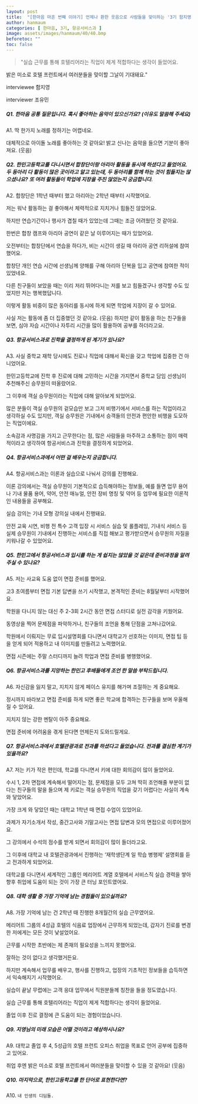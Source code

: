 ```yaml
---
layout: post
title:  "[한마음 마흔 번째 이야기] 언제나 환한 웃음으로 사람들을 맞이하는 '3기 함지영'"
author: hanmaum
categories: [ 한마음, 3기, 항공서비스과 ]
image: assets/images/hanmaum/40/40.bmp
beforetoc: ""
toc: false
---
```

> "실습 근무를 통해 호텔리어라는 직업이 제게 적합하다는 생각이 들었어요.

밝은 미소로 호텔 프런트에서 여러분들을 맞이할 그날이 기대돼요."

interviewee 함지영

interviewer 조유민

##### Q1. 한마음 공통 질문입니다. 혹시 좋아하는 음악이 있으신가요? (이유도 말씀해 주세요)

A1. 딱 한가지 노래를 정하기는 어렵네요.

대체적으로 아이돌 노래를 좋아하는 것 같아요! 밝고 신나는 음악을 들으면 기분이 좋아져요. (웃음)

##### Q2. 한민고등학교를 다니시면서 합창단이랑 아리아 활동을 동시에 하셨다고 들었어요. 두 동아리 다 활동이 많은 곳이라고 알고 있는데, 두 동아리를 함께 하는 것이 힘들지는 않으셨나요? 또 여러 활동들이 학업에 지장을 주진 않았는지 궁금합니다.

A2. 합창단은 1학년 때부터 했고 아리아는 2학년 때부터 시작했어요.

저는 워낙 활동하는 걸 좋아해서 체력적으로 지치거나 힘들진 않았어요.

하지만 연습기간이나 행사가 겹칠 때가 있었는데 그때는 조금 어려웠던 것 같아요.

한번은 합창 캠프와 아리아 공연이 같은 날 이루어지는 때가 있었어요.

오전부터는 합창단에서 연습을 하다가, 비는 시간이 생길 때 아리아 공연 리허설에 참여했어요.

합창단 개인 연습 시간에 선생님께 양해를 구해 아리아 단복을 입고 공연에 참여한 적이 있었네요.

다른 친구들이 보았을 때는 이리 저리 뛰어다니는 저를 보고 힘들겠구나 생각할 수도 있었지만 저는 행복했답니다.

이렇게 활동 비중이 많은 동아리를 동시에 하게 되면 학업에 지장이 갈 수 있어요.

사실 저는 활동에 좀 더 집중했던 것 같아요. (웃음)
하지만 같이 활동을 하는 친구들을 보면, 심야 자습 시간이나 자투리 시간을 많이 활용하여 공부를 하더라고요.

##### Q3. 항공서비스과로 진학을 결정하게 된 계기가 있나요?

A3. 사실 중학교 재학 당시에도 진로나 직업에 대해서 확신을 갖고 학업에 집중한 건 아니었어요.

한민고등학교에 진학 후 진로에 대해 고민하는 시간을 가지면서 중학교 담임 선생님이 추천해주신 승무원이 떠올랐어요.

그 이후에 객실 승무원이라는 직업에 대해 알아보게 되었어요.

많은 분들이 객실 승무원의 겉모습만 보고 그저 비행기에서 서비스를 하는 직업이라고 생각하실 수도 있지만, 객실 승무원은 기내에서 승객들의 안전과 편안한 비행을 도모하는 직업이에요.

소속감과 사명감을 가지고 근무한다는 점, 많은 사람들을 마주하고 소통하는 점이 매력적이라고 생각하여 항공서비스과 진학을 결정하게 되었어요.

##### Q4. 항공서비스과에서 어떤 걸 배우는지 궁금합니다.

A4. 항공서비스과는 이론과 실습으로 나눠서 강의를 진행해요.

이론 강의에서는 객실 승무원이 기본적으로 습득해야하는 정보들, 예를 들면 업무 용어나 기내 물품 용어, 약어, 안전 매뉴얼, 안전 장비 명칭 및 약어 등 업무에 필요한 이론적인 내용들을 공부해요.

실습 강의는 기내 모형 강의실 내에서 진행돼요.

안전 교육 시연, 비행 전 특수 고객 입장 시 서비스 실습 및 롤플레잉, 기내식 서비스 등 실제 승무원이 기내에서 진행하는 서비스를 직접 해보고 평가받으면서 승무원의 자질을 키워나갈 수 있었어요.

##### Q5. 한민고에서 항공서비스과 입시를 하는 게 쉽지는 않았을 것 같은데 준비과정을 알려주실 수 있나요?

A5. 저는 사교육 도움 없이 면접 준비를 했어요.

고3 초여름부터 면접 기본 답변을 쓰기 시작했고, 본격적인 준비는 8월달부터 시작했어요.

학원을 다니지 않는 대신 주 2-3회 2시간 동안 면접 스터디로 실전 감각을 키웠어요.

동영상을 찍어 문제점을 파악하거나, 친구들의 조언을 통해 단점을 고쳐나갔어요.

학원에서 이뤄지는 무료 입시설명회를 다니면서 대학교가 선호하는 이미지, 면접 팁 등을 얻게 되어 적용하고 내 이미지를 만들려고 노력했어요.

면접 시즌에는 주말 스터디까지 늘려 학업과 면접 준비를 병행했어요.

##### Q6. 항공서비스과를 지망하는 한민고 후배들에게 조언 한 말씀 부탁드립니다.

A6. 자신감을 잃지 말고, 지치지 않게 페이스 유지를 해가며 조절하는 게 중요해요.

정시까지 바라보고 면접 준비를 하게 되면 좋은 학교에 합격하는 친구들을 보며 우울해질 수 있어요.

지치지 않는 강한 멘탈이 아주 중요해요.

면접 준비에 어려움을 겪게 된다면 언제든지 도와드릴게요.

##### Q7. 항공서비스과에서 호텔관광과로 전과를 하셨다고 들었습니다. 전과를 결심한 계기가 있을까요?

A7. 저는 키가 작은 편인데, 학교를 다니면서 키에 대한 회의감이 많이 들었어요.

수시 1, 2차 면접에 계속해서 떨어지는 점, 문제점을 모두 고쳐 딱히 조언해줄 부분이 없다는 친구들의 말을 들으며 제 키로는 객실 승무원의 직업을 갖기 어렵다는 사실이 계속 와 닿았어요.

가장 크게 와 닿았던 때는 대학교 1학년 때 면접 수업이 있었어요.

과제가 자기소개서 작성, 중간고사와 기말고사는 면접 답변과 모의 면접으로 이루어졌어요.

그 강의에서 수석의 점수를 받게 되면서 회의감이 많이 들더라고요.

그 이후에 대학교 내 호텔관광과에서 진행하는 ‘재학생단계 일 학습 병행제’ 설명회를 듣고 전과하게 되었어요.

대학교를 다니면서 세계적인 그룹인 메리어트 계열 호텔에서 서비스직 실습 경력을 쌓아 향후 취업에 도움이 되는 것이 가장 큰 터닝 포인트였어요.

##### Q8. 대학 생활 중 가장 기억에 남는 경험들이 있으실까요?

A8. 가장 기억에 남는 건 2학년 때 진행한 8개월간의 실습 근무였어요.

메리어트 그룹의 4성급 호텔의 식음료 업장에서 근무하게 되었는데, 갑자기 진로를 변경한 저에게는 모든 것이 낯설었어요.

근무를 시작한 초반에는 제 존재의 필요성을 느끼지 못했어요.

잘하는 것이 없다고 생각했거든요.

하지만 계속해서 업무를 배우고, 행사를 진행하고, 업장의 기초적인 정보들을 습득하면서 익숙해지기 시작했어요.

실습이 끝날 무렵에는 고객 응대 업무에서 직원분들께 칭찬을 들을 정도였습니다.

실습 근무를 통해 호텔리어라는 직업이 제게 적합하다는 생각이 들었어요.

졸업 이후 진로 결정에 큰 도움이 되는 경험이었습니다.

##### Q9. 지영님의 미래 모습은 어떨 것이라고 예상하시나요?

A9. 대학교 졸업 후 4, 5성급의 호텔 프런트 오피스 취업을 목표로 언어 공부에 집중하고 있어요.

취업 후엔 밝은 미소로 호텔 프런트에서 여러분들을 맞이할 수 있을 것 같아요! (웃음)

##### Q10. 마지막으로, 한민고등학교를 한 단어로 표현한다면?

A10. `내 인생의 디딤돌.`
